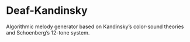 # Deaf-Kandinsky
Algorithmic melody generator based on Kandinsky’s color-sound theories and Schoenberg’s 12-tone system.
